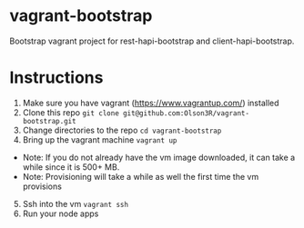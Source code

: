 # vagrant-bootstrap
Bootstrap vagrant project for rest-hapi-bootstrap and client-hapi-bootstrap.

# Instructions
1. Make sure you have vagrant (https://www.vagrantup.com/) installed
2. Clone this repo `git clone git@github.com:Olson3R/vagrant-bootstrap.git`
3. Change directories to the repo `cd vagrant-bootstrap`
4. Bring up the vagrant machine `vagrant up`
 * Note: If you do not already have the vm image downloaded, it can take a while since it is 500+ MB.
 * Note: Provisioning will take a while as well the first time the vm provisions
5. Ssh into the vm `vagrant ssh`
6. Run your node apps
